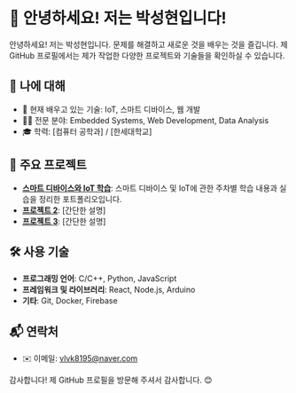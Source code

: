 # 👋 안녕하세요! 저는 박성현입니다!

안녕하세요! 저는 박성현입니다. 문제를 해결하고 새로운 것을 배우는 것을 즐깁니다. 제 GitHub 프로필에서는 제가 작업한 다양한 프로젝트와 기술들을 확인하실 수 있습니다.

## 💼 나에 대해

- 🌱 현재 배우고 있는 기술: IoT, 스마트 디바이스, 웹 개발
- 👨‍💻 전문 분야: Embedded Systems, Web Development, Data Analysis
- 🎓 학력: [컴퓨터 공학과] / [한세대학교]

## 🚀 주요 프로젝트

- **[스마트 디바이스와 IoT 학습](https://github.com/park-02/My_home)**: 스마트 디바이스 및 IoT에 관한 주차별 학습 내용과 실습을 정리한 포트폴리오입니다.
- **[프로젝트 2](https://github.com/park-02/Project2)**: [간단한 설명]
- **[프로젝트 3](https://github.com/park-02/Project3)**: [간단한 설명]

## 🛠️ 사용 기술

- **프로그래밍 언어**: C/C++, Python, JavaScript
- **프레임워크 및 라이브러리**: React, Node.js, Arduino
- **기타**: Git, Docker, Firebase

## 📬 연락처

- ✉️ 이메일: [vlvk8195@naver.com](mailto:vlvk8195@naver.com)


감사합니다! 제 GitHub 프로필을 방문해 주셔서 감사합니다. 😊
